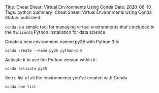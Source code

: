 Title: Cheat Sheet: Virtual Environments Using Conda
Date: 2020-08-10
Tags: python
Summary: Cheat Sheet: Virtual Environments Using Conda
Status: published

`conda` is a simple tool for managing virtual environments that's 
included in the `Miniconda` Python installation for data science 

Create a new environment named py35 with Python 3.5:

```
conda create --name py35 python=3.5
```

Activate it to use the Python version within it:
```
conda activate py35
```

See a list of all the environments you've created with Conda

```
conda env list
```